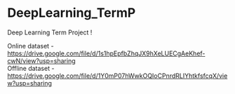 # DeepLearning_TermP
Deep Learning Term Project !

Online dataset - https://drive.google.com/file/d/1s1hpEpfbZhqJX9hXeLUECgAeKhef-cwN/view?usp=sharing <br>
Offline dataset - https://drive.google.com/file/d/1Y0mP07hWwkOQIoCPnrdRLIYhtkfsfcqX/view?usp=sharing
